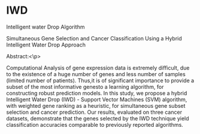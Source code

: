 # IWD
Intelligent water Drop Algorithm

Simultaneous Gene Selection and Cancer Classification Using a Hybrid Intelligent Water Drop Approach
<p>Abstract:<\p>
<p>
Computational Analysis of gene expression data is extremely difficult, due to the existence of a huge number of genes and less number of samples (limited number of patients). Thus,it is of significant importance to provide a subset of the most informative genesto a learning algorithm, for constructing robust prediction models. In this study, we propose a hybrid Intelligent Water Drop (IWD) - Support Vector Machines (SVM) algorithm, with weighted gene ranking as a heuristic, for simultaneous gene subset selection and cancer prediction. Our results, evaluated on three cancer datasets, demonstrate that the genes selected by the IWD technique yield classification accuracies comparable to previously reported algorithms.
</p>
 

